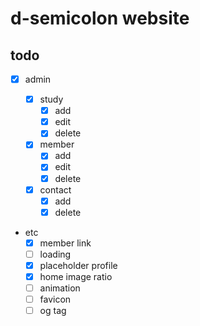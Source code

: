 # d-semicolon website

## todo

- [x] admin

  - [x] study
    - [x] add
    - [x] edit
    - [x] delete
  - [x] member
    - [x] add
    - [x] edit
    - [x] delete
  - [x] contact
    - [x] add
    - [x] delete

- etc
  - [x] member link
  - [ ] loading
  - [x] placeholder profile
  - [x] home image ratio
  - [ ] animation
  - [ ] favicon
  - [ ] og tag
